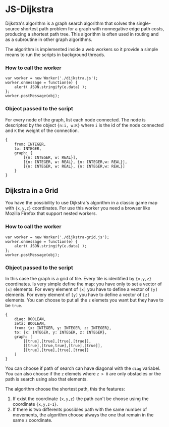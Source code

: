 # JS-Dijkstra

Dijkstra's algorithm is a graph search algorithm that solves the single-source shortest path problem for a graph with nonnegative edge path costs, producing a shortest path tree. This algorithm is often used in routing and as a subroutine in other graph algorithms.

The algorithm is implemented inside a web workers so it provide a simple means to run the scripts in background threads.

### How to call the worker

	var worker = new Worker('./dijkstra.js');
	worker.onmessage = function(e) {
		alert( JSON.stringify(e.data) );
	};
	worker.postMessage(obj);

### Object passed to the script

For every node of the graph, list each node connected. The node is descripted by the object `{n:i, w:K}` where `i` is the id of the node connected and `K` the weight of the connection.

	{
		from: INTEGER,
		to: INTEGER,
		graph: {
			[{n: INTEGER, w: REAL}],
			[{n: INTEGER, w: REAL}, {n: INTEGER,w: REAL}],
			[{n: INTEGER, w: REAL}, {n: INTEGER,w: REAL}]
		}
	}

## Dijkstra in a Grid

You have the possibility to use Dijkstra's algorithm in a classic game map with `{x,y,z}` coordinates.
For use this worker you need a browser like Mozilla Firefox that support nested workers.

### How to call the worker

	var worker = new Worker('./dijkstra-grid.js');
	worker.onmessage = function(e) {
		alert( JSON.stringify(e.data) );
	};
	worker.postMessage(obj);

### Object passed to the script

In this case the graph is a grid of tile. Every tile is identified by `{x,y,z}` coordinates. Is very simple define the map: you have only to set a vector of `[x]` elements. For every element of `[x]` you have to define a vector of `[y]` elements. For every element of `[y]` you have to define a vector of `[z]` elements. You can choose to put all the `z` elemets you want but they have to be `true`.

	{
		diag: BOOLEAN,
		zeta: BOOLEAN,
		from: {x: INTEGER, y: INTEGER, z: INTEGER},
		to: {x: INTEGER, y: INTEGER, z: INTEGER},
		graph: [
			[[true],[true],[true],[true]],
			[[true],[true,true],[true],[true]],
			[[true],[true],[true],[true]]
		]
	}

You can choose if path of search can have diagonal with the `diag` variabel. You can also choose if the `z` elemets where `z > 0` are only obstacles or the path is search using also that elements.

The algorithm choose the shortest path, this the features:

1.  If exist the coordinate `{x,y,z}` the path can't be choose using the coordinate `{x,y,z-1}`.
2.  If there is two differents possibles path with the same number of movements, the algorithm choose always the one that remain in the same `z` coordinate.
